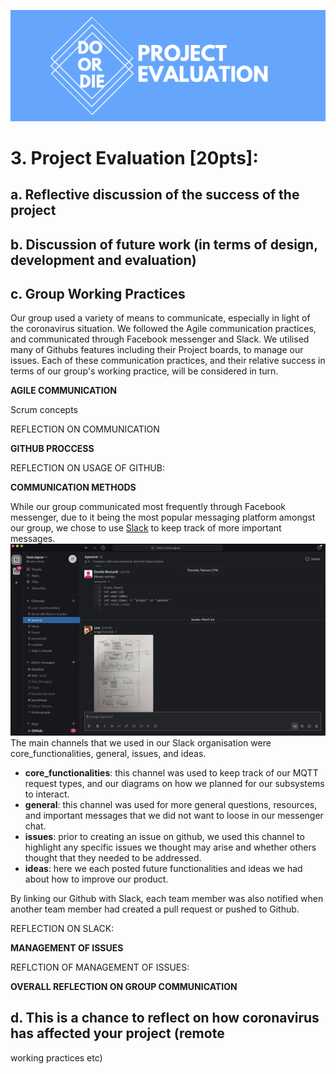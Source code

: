 ![Do or Die Project Evaluation](/Portfolio/Images/projectEvalLogo.png)

# 3. Project Evaluation [20pts]:
## a. Reflective discussion of the success of the project
## b. Discussion of future work (in terms of design, development and evaluation)
## c. Group Working Practices
Our group used a variety of means to communicate, especially in light of the coronavirus situation. We followed the Agile communication practices, and communicated through Facebook messenger and Slack. We utilised many of Githubs features including their Project boards, to manage our issues. Each of these communication practices, and their relative success in terms of our group's working practice, will be considered in turn. 

**AGILE COMMUNICATION** 

Scrum concepts 

REFLECTION ON COMMUNICATION 

**GITHUB PROCCESS**

REFLECTION ON USAGE OF GITHUB: 

**COMMUNICATION METHODS**

While our group communicated most frequently through Facebook messenger, due to it being the most popular messaging platform amongst our group, we chose to use [Slack](https://slack.com/intl/en-gb/) to keep track of more important messages. 
![Slack](/Portfolio/Images/slack.png) 
The main channels that we used in our Slack organisation were core_functionalities, general, issues, and ideas. 
* **core_functionalities**: this channel was used to keep track of our MQTT request types, and our diagrams on how we planned for our subsystems to interact. 
* **general**: this channel was used for more general questions, resources, and important messages that we did not want to loose in our messenger chat. 
* **issues**: prior to creating an issue on github, we used this channel to highlight any specific issues we thought may arise and whether others thought that they needed to be addressed. 
* **ideas**: here we each posted future functionalities and ideas we had about how to improve our product. 

By linking our Github with Slack, each team member was also notified when another team member had created a pull request or pushed to Github. 

REFLECTION ON SLACK: 

**MANAGEMENT OF ISSUES**

REFLCTION OF MANAGEMENT OF ISSUES: 

**OVERALL REFLECTION ON GROUP COMMUNICATION**

## d. This is a chance to reflect on how coronavirus has affected your project (remote
working practices etc)

